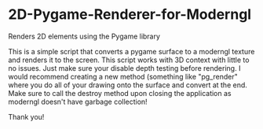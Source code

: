 # 2D-Pygame-Renderer-for-Moderngl
Renders 2D elements using the Pygame library

This is a simple script that converts a pygame surface to a moderngl texture and renders it to the screen. 
This script works with 3D context with little to no issues. Just make sure your disable depth testing before rendering.
I would recommend creating a new method (something like "pg_render" where you do all of your drawing onto the surface and convert at the end.
Make sure to call the destroy method upon closing the application as moderngl doesn't have garbage collection!

Thank you!
